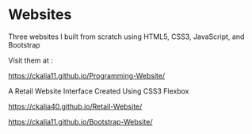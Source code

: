 # Websites
Three websites I built from scratch using HTML5, CSS3, JavaScript, and Bootstrap

Visit them at :

https://ckalia11.github.io/Programming-Website/

A Retail Website Interface Created Using CSS3 Flexbox

https://ckalia40.github.io/Retail-Website/

https://ckalia11.github.io/Bootstrap-Website/


